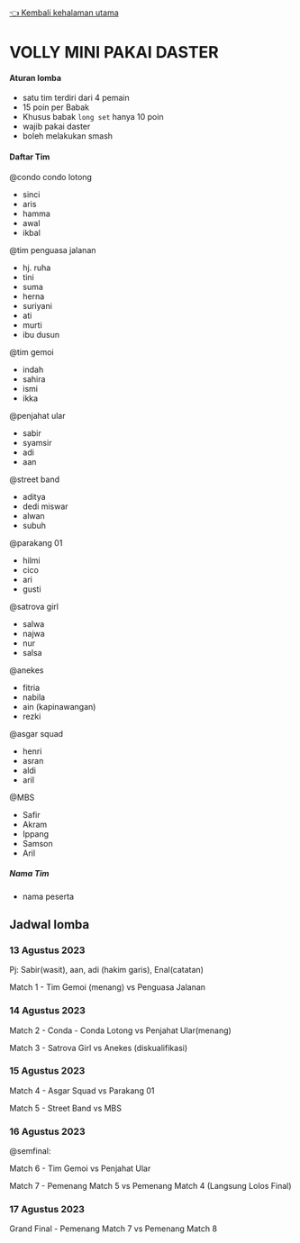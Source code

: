 [👈 Kembali kehalaman utama](/readme.md)

# VOLLY MINI PAKAI DASTER

#### Aturan lomba
- satu tim terdiri dari 4 pemain
- 15 poin per Babak
- Khusus babak `long set` hanya 10 poin
- wajib pakai daster
- boleh melakukan smash

#### Daftar Tim

@condo condo lotong
- sinci
- aris
- hamma
- awal
- ikbal

@tim penguasa jalanan
- hj. ruha
- tini
- suma
- herna
- suriyani
- ati
- murti
- ibu dusun

@tim gemoi
- indah
- sahira
- ismi
- ikka

@penjahat ular
- sabir
- syamsir
- adi 
- aan

@street band
- aditya
- dedi miswar
- alwan
- subuh

@parakang 01
- hilmi
- cico
- ari
- gusti

@satrova girl
- salwa
- najwa
- nur
- salsa

@anekes
- fitria
- nabila
- ain (kapinawangan)
- rezki

@asgar squad
- henri
- asran
- aldi
- aril

@MBS
- Safir
- Akram
- Ippang
- Samson
- Aril

##### Nama Tim
- nama peserta

## Jadwal lomba

### 13 Agustus 2023
Pj: Sabir(wasit), aan, adi (hakim garis), Enal(catatan)

Match 1 - Tim Gemoi (menang) vs Penguasa Jalanan 

### 14 Agustus 2023
Match 2 - Conda - Conda Lotong vs Penjahat Ular(menang) 

Match 3 - Satrova Girl vs Anekes (diskualifikasi) 

### 15 Agustus 2023
Match 4 - Asgar Squad vs Parakang 01

Match 5 - Street Band vs MBS

### 16 Agustus 2023
@semfinal:

Match 6 - Tim Gemoi vs Penjahat Ular

Match 7 - Pemenang Match 5 vs Pemenang Match 4 (Langsung Lolos Final)

### 17 Agustus 2023

Grand Final - Pemenang Match 7 vs Pemenang Match 8
